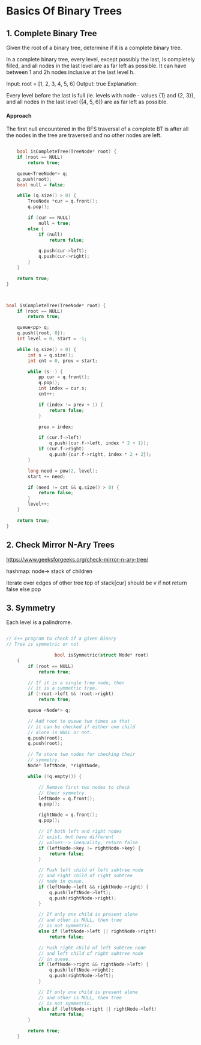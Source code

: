 # Basics Of Binary Trees

## 1. Complete Binary Tree

Given the root of a binary tree, determine if it is a complete binary tree.

In a complete binary tree, every level, except possibly the last, is completely filled,
and all nodes in the last level are as far left as possible.
It can have between 1 and 2h nodes inclusive at the last level h.

Input: root = [1, 2, 3, 4, 5, 6]
              Output: true
              Explanation:

  Every level before the last is full (ie. levels with node - values {1} and {2, 3}),
  and all nodes in the last level ({4, 5, 6}) are as far left as possible.

#### Approach
  The first null encountered in the BFS traversal of a complete BT is after all the nodes in the tree are traversed
  and no other nodes are left.

```cpp

    bool isCompleteTree(TreeNode* root) {
    if (root == NULL)
        return true;

    queue<TreeNode*> q;
    q.push(root);
    bool null = false;

    while (q.size() > 0) {
        TreeNode *cur = q.front();
        q.pop();

        if (cur == NULL)
            null = true;
        else {
            if (null)
                return false;

            q.push(cur->left);
            q.push(cur->right);
        }
    }

    return true;
}



bool isCompleteTree(TreeNode* root) {
    if (root == NULL)
        return true;

    queue<pp> q;
    q.push({root, 0});
    int level = 0, start = -1;

    while (q.size() > 0) {
        int s = q.size();
        int cnt = 0, prev = start;

        while (s--) {
            pp cur = q.front();
            q.pop();
            int index = cur.s;
            cnt++;

            if (index != prev + 1) {
                return false;
            }

            prev = index;

            if (cur.f->left)
                q.push({cur.f->left, index * 2 + 1});
            if (cur.f->right)
                q.push({cur.f->right, index * 2 + 2});
        }

        long need = pow(2, level);
        start += need;

        if (need != cnt && q.size() > 0) {
            return false;
        }
        level++;
    }

    return true;
}
```


## 2. Check Mirror N-Ary Trees

https://www.geeksforgeeks.org/check-mirror-n-ary-tree/

hashmap: node-> stack of children

iterate over edges of other tree
top of stack[cur]  should be v
if not return false
              else pop


## 3. Symmetry

Each level is a palindrome.


```cpp

// C++ program to check if a given Binary
// Tree is symmetric or not

                  bool isSymmetric(struct Node* root)
    {
        if (root == NULL)
            return true;

        // If it is a single tree node, then
        // it is a symmetric tree.
        if (!root->left && !root->right)
            return true;

        queue <Node*> q;

        // Add root to queue two times so that
        // it can be checked if either one child
        // alone is NULL or not.
        q.push(root);
        q.push(root);

        // To store two nodes for checking their
        // symmetry.
        Node* leftNode, *rightNode;

        while (!q.empty()) {

            // Remove first two nodes to check
            // their symmetry.
            leftNode = q.front();
            q.pop();

            rightNode = q.front();
            q.pop();

            // if both left and right nodes
            // exist, but have different
            // values--> inequality, return false
            if (leftNode->key != rightNode->key) {
                return false;
            }

            // Push left child of left subtree node
            // and right child of right subtree
            // node in queue.
            if (leftNode->left && rightNode->right) {
                q.push(leftNode->left);
                q.push(rightNode->right);
            }

            // If only one child is present alone
            // and other is NULL, then tree
            // is not symmetric.
            else if (leftNode->left || rightNode->right)
                return false;

            // Push right child of left subtree node
            // and left child of right subtree node
            // in queue.
            if (leftNode->right && rightNode->left) {
                q.push(leftNode->right);
                q.push(rightNode->left);
            }

            // If only one child is present alone
            // and other is NULL, then tree
            // is not symmetric.
            else if (leftNode->right || rightNode->left)
                return false;
        }

        return true;
    }

```